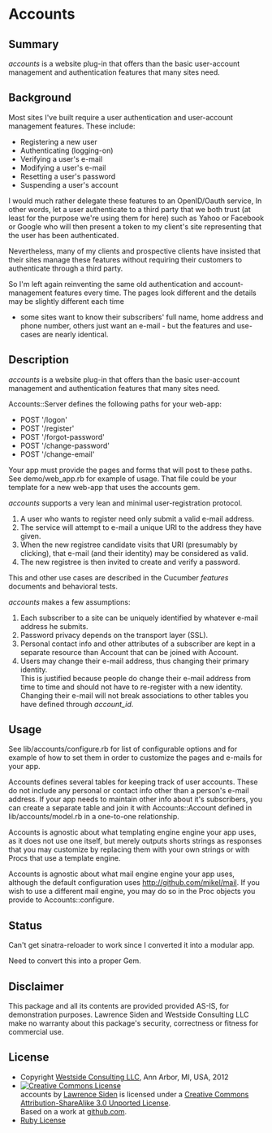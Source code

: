 # Accounts

## Summary
*accounts* is a website plug-in that offers than the basic user-account management
and authentication features that many sites need.

## Background

Most sites I've built require a user authentication and user-account management features.
These include:
* Registering a new user
* Authenticating (logging-on)
* Verifying a user's e-mail
* Modifying a user's e-mail
* Resetting a user's password
* Suspending a user's account

I would much rather delegate these features to an OpenID/Oauth service,
In other words, let a user authenticate to a third party that we both trust 
(at least for the purpose we're using them for here)
such as Yahoo or Facebook or Google 
who will then present a token to my client's site representing that the user has been authenticated.

Nevertheless, many of my clients and prospective clients have insisted that
their sites manage these features without requiring their customers to authenticate through a third party.

So I'm left again reinventing the same old authentication and account-management features every time.
The pages look different and the details may be slightly different each time
- some sites want to know their subscribers' full name, home address and phone number,
others just want an e-mail -
but the features and use-cases are nearly identical.

## Description
*accounts* is a website plug-in that offers than the basic user-account management
and authentication features that many sites need.

Accounts::Server defines the following paths for your web-app:

* POST '/logon'
* POST '/register'
* POST '/forgot-password'
* POST '/change-password'
* POST '/change-email'

Your app must provide the pages and forms that will post to these paths.
See demo/web_app.rb for example of usage.
That file could be your template for a new web-app that uses the accounts gem.

*accounts* supports a very lean and minimal user-registration protocol.

1. A user who wants to register need only submit a valid e-mail address.
1. The service will attempt to e-mail a unique URI to the address they have given.
1. When the new registree candidate visits that URI (presumably by clicking),
that e-mail (and their identity) may be considered as valid.
1. The new registree is then invited to create and verify a password.

This and other use cases are described in the Cucumber *features* documents and behavioral tests.

*accounts* makes a few assumptions:

1. Each subscriber to a site can be uniquely identified by whatever e-mail address he submits.
1. Password privacy depends on the transport layer (SSL).
1. Personal contact info and other attributes of a subscriber 
are kept in a separate resource than Account that can be joined with Account.
1. Users may change their e-mail address, thus changing their primary identity.  
This is justified because people do change their e-mail address from time to time 
and should not have to re-register with a new identity.
Changing their e-mail will not break associations to other tables you have defined through *account_id*.

## Usage
See lib/accounts/configure.rb for list of configurable options
and for example of how to set them in order to customize
the pages and e-mails for your app.

Accounts defines several tables for keeping track of user accounts.
These do not include any personal or contact info other than a person's e-mail address.
If your app needs to maintain other info about it's subscribers,
you can create a separate table and join it with Accounts::Account defined in lib/accounts/model.rb
in a one-to-one relationship.

Accounts is agnostic about what templating engine engine your app uses,
as it does not use one itself,
but merely outputs shorts strings as responses that you may customize
by replacing them with your own strings or with Procs that use a template engine.

Accounts is agnostic about what mail engine engine your app uses,
although the default configuration uses http://github.com/mikel/mail.
If you wish to use a different mail engine,
you may do so in the Proc objects you provide to Accounts::configure.

## Status
Can't get sinatra-reloader to work since I converted it into a modular app.

Need to convert this into a proper Gem.

## Disclaimer

This package and all its contents are provided provided AS-IS, for demonstration purposes.
Lawrence Siden and Westside Consulting LLC 
make no warranty about this package's security, correctness or fitness for commercial use.

## License
* Copyright <a href="http://westside-consulting.com/">Westside Consulting LLC</a>, Ann Arbor, MI, USA, 2012
* <a rel="license" href="http://creativecommons.org/licenses/by-sa/3.0/"><img alt="Creative Commons License" style="border-width:0" src="http://i.creativecommons.org/l/by-sa/3.0/88x31.png" /></a><br /><span xmlns:dct="http://purl.org/dc/terms/" href="http://purl.org/dc/dcmitype/Text" property="dct:title" rel="dct:type">accounts</span> by <a xmlns:cc="http://creativecommons.org/ns#" href="http://westside-consulting.com/" property="cc:attributionName" rel="cc:attributionURL">Lawrence Siden</a> is licensed under a <a rel="license" href="http://creativecommons.org/licenses/by-sa/3.0/">Creative Commons Attribution-ShareAlike 3.0 Unported License</a>.<br />Based on a work at <a xmlns:dct="http://purl.org/dc/terms/" href="https://github.com/lsiden" rel="dct:source">github.com</a>.
* [Ruby License](http://www.ruby-lang.org/en/LICENSE.txt)

